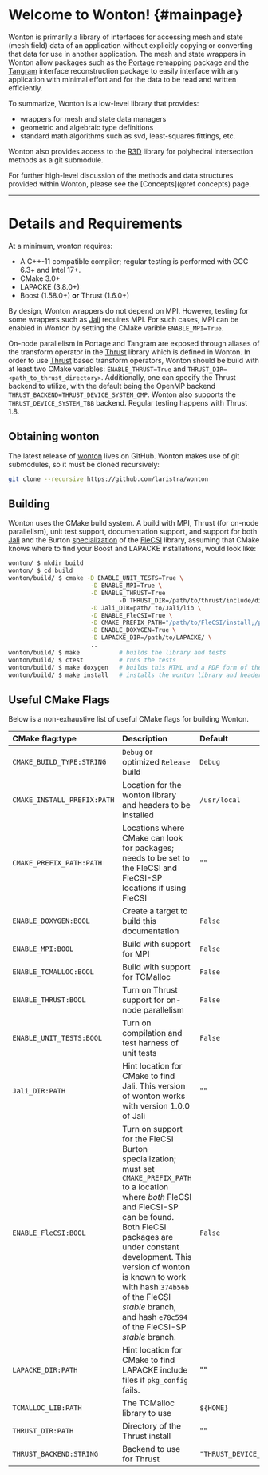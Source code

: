 # Welcome to Wonton!   {#mainpage}

Wonton is primarily a library of interfaces for accessing mesh and state (mesh field) 
data of an application without explicitly copying or converting that data for use 
in another application. The mesh and state wrappers in Wonton allow packages such
as the [Portage](https://github.com/laristra/portage) remapping package and the 
[Tangram](https://github.com/laristra/tangram) interface reconstruction package 
to easily interface with any application with minimal effort and for the data 
to be read and written efficiently.  

To summarize, Wonton is a low-level library that provides:
- wrappers for mesh and state data managers
- geometric and algebraic type definitions 
- standard math algorithms such as svd, least-squares fittings, etc. 

Wonton also provides access to the [R3D](https://github.com/devonmpowell/r3d.git) 
library for polyhedral intersection methods as a git submodule. 

For further high-level discussion of the methods and data structures provided
within Wonton, please see the [Concepts](@ref concepts) page. 

---

# Details and Requirements

At a minimum, wonton requires:
- A C++-11 compatible compiler; regular testing is performed with GCC
  6.3+ and Intel 17+.
- CMake 3.0+
- LAPACKE (3.8.0+)
- Boost (1.58.0+) **or** Thrust (1.6.0+)

By design, Wonton wrappers do not depend on MPI. However, testing for 
some wrappers such as [Jali](https://github.com/lanl/jali) requires MPI. 
For such cases, MPI can be enabled in Wonton by setting the CMake varible 
`ENABLE_MPI=True`.

On-node parallelism in Portage and Tangram are exposed through aliases 
of the transform operator in the [Thrust](https://thrust.github.io) library
which is defined in Wonton. In order to use 
[Thrust](https://thrust.github.io) based transform operators, Wonton
should be build with at least two CMake variables:
`ENABLE_THRUST=True` and `THRUST_DIR=<path_to_thrust_directory>`.
Additionally, one can specify the Thrust backend to utilize, with the
default being the OpenMP backend
`THRUST_BACKEND=THRUST_DEVICE_SYSTEM_OMP`.  Wonton also supports the
`THRUST_DEVICE_SYSTEM_TBB` backend.  Regular testing happens with
Thrust 1.8. 

## Obtaining wonton

The latest release of [wonton](https://github.com/laristra/wonton)
lives on GitHub.  Wonton makes use of git submodules, so it must be
cloned recursively:

```sh
git clone --recursive https://github.com/laristra/wonton
```

## Building

Wonton uses the CMake build system. A build with MPI, Thrust (for on-node
parallelism), unit test support, documentation support, and support for 
both [Jali](https://github.com/lanl/jali) and the Burton 
[specialization](https://github.com/laristra/flecsi-sp) of 
the [FleCSI](https://github.com/laristra/flecsi) library, assuming that CMake knows where to
find your Boost and LAPACKE installations,  would look like:

~~~sh
wonton/ $ mkdir build
wonton/ $ cd build
wonton/build/ $ cmake -D ENABLE_UNIT_TESTS=True \
					   -D ENABLE_MPI=True \
					   -D ENABLE_THRUST=True 
             				   -D THRUST_DIR=/path/to/thrust/include/directory \
					   -D Jali_DIR=path/ to/Jali/lib \
					   -D ENABLE_FleCSI=True \
					   -D CMAKE_PREFIX_PATH="/path/to/FleCSI/install;/path/to/FleCSI-sp/install" \
					   -D ENABLE_DOXYGEN=True \
					   -D LAPACKE_DIR=/path/to/LAPACKE/ \
					   ..
wonton/build/ $ make           # builds the library and tests
wonton/build/ $ ctest          # runs the tests
wonton/build/ $ make doxygen   # builds this HTML and a PDF form of the documentation
wonton/build/ $ make install   # installs the wonton library and headers into CMAKE_INSTALL_PREFIX
~~~

## Useful CMake Flags
Below is a non-exhaustive list of useful CMake flags for building
Wonton.

| CMake flag:type | Description | Default |
|:----------|:------------|:--------|
| `CMAKE_BUILD_TYPE:STRING`| `Debug` or optimized `Release` build | `Debug` |
| `CMAKE_INSTALL_PREFIX:PATH` | Location for the wonton library and headers to be installed | `/usr/local` |
| `CMAKE_PREFIX_PATH:PATH` | Locations where CMake can look for packages; needs to be set to the FleCSI and FleCSI-SP locations if using FleCSI | "" |
| `ENABLE_DOXYGEN:BOOL` | Create a target to build this documentation | `False` |
| `ENABLE_MPI:BOOL` | Build with support for MPI | `False` |
| `ENABLE_TCMALLOC:BOOL` | Build with support for TCMalloc | `False` |
| `ENABLE_THRUST:BOOL` | Turn on Thrust support for on-node parallelism | `False` |
| `ENABLE_UNIT_TESTS:BOOL` | Turn on compilation and test harness of unit tests | `False` |
| `Jali_DIR:PATH` | Hint location for CMake to find Jali.  This version of wonton works with version 1.0.0 of Jali | "" |
| `ENABLE_FleCSI:BOOL` | Turn on support for the FleCSI Burton specialization; must set `CMAKE_PREFIX_PATH` to a location where _both_ FleCSI and FleCSI-SP can be found. Both FleCSI packages are under constant development.  This version of wonton is known to work with hash `374b56b` of the FleCSI _stable_ branch, and hash `e78c594` of the FleCSI-SP _stable_ branch. | `False` |
| `LAPACKE_DIR:PATH` | Hint location for CMake to find LAPACKE include files if `pkg_config` fails. | "" |
| `TCMALLOC_LIB:PATH` | The TCMalloc library to use | `${HOME}` |
| `THRUST_DIR:PATH` | Directory of the Thrust install | "" |
| `THRUST_BACKEND:STRING` | Backend to use for Thrust | `"THRUST_DEVICE_SYSTEM_OMP"` |
